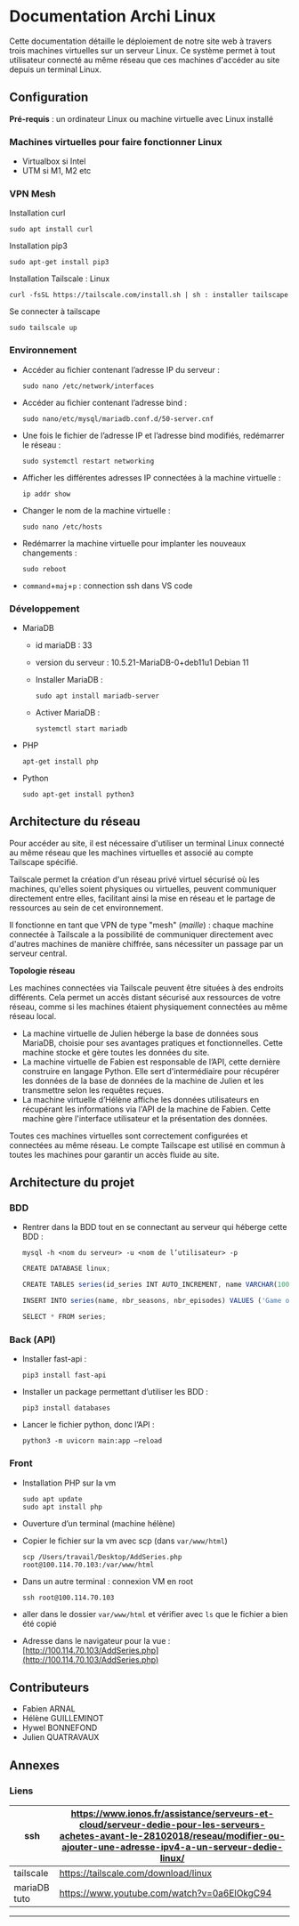 # Documentation Archi Linux

Cette documentation détaille le déploiement de notre site web à travers trois machines virtuelles sur un serveur Linux. Ce système permet à tout utilisateur connecté au même réseau que ces machines d'accéder au site depuis un terminal Linux.

## Configuration

**Pré-requis** : un ordinateur Linux ou machine virtuelle avec Linux installé

### Machines virtuelles pour faire fonctionner Linux

- Virtualbox si Intel
- UTM si M1, M2 etc

### VPN Mesh

Installation curl

```
sudo apt install curl
```

Installation pip3

```
sudo apt-get install pip3
```

Installation Tailscale : Linux

```
curl -fsSL https://tailscale.com/install.sh | sh : installer tailscape
```

 Se connecter à tailscape

```
sudo tailscale up
```

### Environnement

- Accéder au fichier contenant l’adresse IP du serveur :
    
    ```
    sudo nano /etc/network/interfaces
    ```
    
- Accéder au fichier contenant l’adresse bind :
    
    ```
    sudo nano/etc/mysql/mariadb.conf.d/50-server.cnf
    ```
    
- Une fois le fichier de l’adresse IP et l’adresse bind modifiés, redémarrer le réseau :
    
    ```
    sudo systemctl restart networking
    ```
    
- Afficher les différentes adresses IP connectées à la machine virtuelle :
    
    ```
    ip addr show
    ```
    
- Changer le nom de la machine virtuelle :
    
    ```
    sudo nano /etc/hosts
    ```
    
- Redémarrer la machine virtuelle pour implanter les nouveaux changements :
    
    ```
    sudo reboot
    ```
    
- `command`+`maj`+`p` : connection ssh dans VS code

### Développement

- MariaDB
    - id mariaDB : 33
    - version du serveur : 10.5.21-MariaDB-0+deb11u1 Debian 11
    - Installer MariaDB :
        
        ```
        sudo apt install mariadb-server
        ```
        
    - Activer MariaDB :
        
        ```
        systemctl start mariadb
        ```
        
    
- PHP
    
    ```
    apt-get install php
    ```
    
- Python
    
    ```
    sudo apt-get install python3
    ```
    

## Architecture du réseau

Pour accéder au site, il est nécessaire d'utiliser un terminal Linux connecté au même réseau que les machines virtuelles et associé au compte Tailscape spécifié.

Tailscale permet la création d'un réseau privé virtuel sécurisé où les machines, qu'elles soient physiques ou virtuelles, peuvent communiquer directement entre elles, facilitant ainsi la mise en réseau et le partage de ressources au sein de cet environnement.

Il fonctionne en tant que VPN de type "mesh" (*maille*) : chaque machine connectée à Tailscale a la possibilité de communiquer directement avec d'autres machines de manière chiffrée, sans nécessiter un passage par un serveur central.

**Topologie réseau**

Les machines connectées via Tailscale peuvent être situées à des endroits différents. Cela permet un accès distant sécurisé aux ressources de votre réseau, comme si les machines étaient physiquement connectées au même réseau local.

- La machine virtuelle de Julien héberge la base de données sous MariaDB, choisie pour ses avantages pratiques et fonctionnelles. Cette machine stocke et gère toutes les données du site.
- La machine virtuelle de Fabien est responsable de l’API, cette dernière construire en langage Python. Elle sert d'intermédiaire pour récupérer les données de la base de données de la machine de Julien et les transmettre selon les requêtes reçues.
- La machine virtuelle d’Hélène affiche les données utilisateurs en récupérant les informations via l'API de la machine de Fabien. Cette machine gère l'interface utilisateur et la présentation des données.

Toutes ces machines virtuelles sont correctement configurées et connectées au même réseau. Le compte Tailscape est utilisé en commun à toutes les machines pour garantir un accès fluide au site.

## Architecture du projet

### BDD

- Rentrer dans la BDD tout en se connectant au serveur qui héberge cette BDD :
    
    ```
    mysql -h <nom du serveur> -u <nom de l’utilisateur> -p
    ```
    
    ```jsx
    CREATE DATABASE linux;
    ```
    
    ```jsx
    CREATE TABLES series(id_series INT AUTO_INCREMENT, name VARCHAR(100), nbr_seasons INT, nbr_episodes INT, PRIMARY KEY (id_series)) ENGINE InnoDB;
    ```
    
    ```jsx
    INSERT INTO series(name, nbr_seasons, nbr_episodes) VALUES ('Game of Thrones', 8, 73);
    ```
    
    ```jsx
    SELECT * FROM series;
    ```
    

### Back (API)

- Installer fast-api :
    
    ```
    pip3 install fast-api
    ```
    
- Installer un package permettant d’utiliser les BDD :
    
    ```
    pip3 install databases
    ```
    
- Lancer le fichier python, donc l’API :
    
    ```
    python3 -m uvicorn main:app —reload
    ```
    

### Front

- Installation PHP sur la vm
    
    ```
    sudo apt update
    sudo apt install php
    ```
    
- Ouverture d’un terminal (machine hélène)
- Copier le fichier sur la vm avec scp (dans `var/www/html`)
    
    ```
    scp /Users/travail/Desktop/AddSeries.php root@100.114.70.103:/var/www/html
    ```
    
- Dans un autre terminal : connexion VM en root
    
    ```
    ssh root@100.114.70.103
    ```
    
- aller dans le dossier `var/www/html` et vérifier avec `ls` que le fichier a bien été copié
    
- Adresse dans le navigateur pour la vue : [http://100.114.70.103/AddSeries.php](http://100.114.70.103/AddSeries.php)

## Contributeurs

- Fabien ARNAL
- Hélène GUILLEMINOT
- Hywel BONNEFOND
- Julien QUATRAVAUX

## Annexes

### Liens

| ssh | https://www.ionos.fr/assistance/serveurs-et-cloud/serveur-dedie-pour-les-serveurs-achetes-avant-le-28102018/reseau/modifier-ou-ajouter-une-adresse-ipv4-a-un-serveur-dedie-linux/ |
| --- | --- |
| tailscale | https://tailscale.com/download/linux |
| mariaDB tuto | https://www.youtube.com/watch?v=0a6ElOkgC94 |

---
